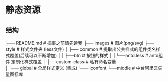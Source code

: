 # 静态资源  
## 结构
├── README.md              # 搞事之前请先读我
├── images                 # 图片(png/svg)
├── style                  # 样式文件夹 (less文件)
│   ├── common             # 提取出公共样式的组件类名样式覆盖(后续可以不断增加)
│   |      ├──btn          # 按钮的样式
│   |      └──antd.less    # antd组件 定制化样式覆盖
│   ├──custom-class        # 私有命名变量     
│   └── global             # 全局样式定义 (集成)
└── iconfont
       └──middle           # 中台阿里云矢量图标库
